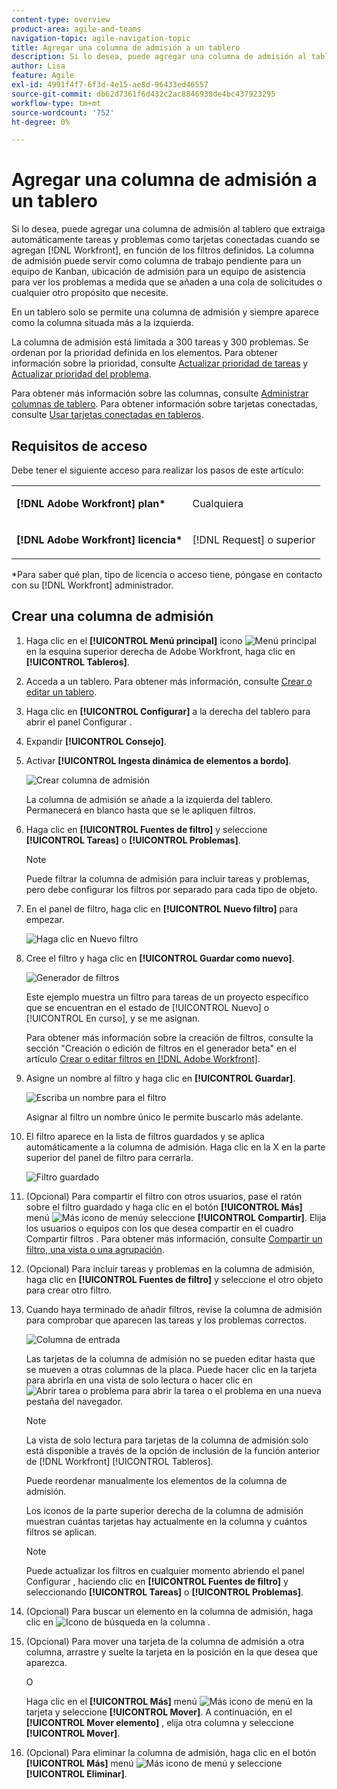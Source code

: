 ```yaml
---
content-type: overview
product-area: agile-and-teams
navigation-topic: agile-navigation-topic
title: Agregar una columna de admisión a un tablero
description: Si lo desea, puede agregar una columna de admisión al tablero que extraiga automáticamente tareas y problemas como tarjetas conectadas cuando se agregan en Workfront, en función de los filtros definidos.
author: Lisa
feature: Agile
exl-id: 4991f4f7-6f3d-4e15-ae8d-96433ed46557
source-git-commit: db62d7361f6d432c2ac8846938de4bc437923295
workflow-type: tm+mt
source-wordcount: '752'
ht-degree: 0%

---
```


# Agregar una columna de admisión a un tablero

Si lo desea, puede agregar una columna de admisión al tablero que extraiga automáticamente tareas y problemas como tarjetas conectadas cuando se agregan [!DNL Workfront], en función de los filtros definidos. La columna de admisión puede servir como columna de trabajo pendiente para un equipo de Kanban, ubicación de admisión para un equipo de asistencia para ver los problemas a medida que se añaden a una cola de solicitudes o cualquier otro propósito que necesite.

En un tablero solo se permite una columna de admisión y siempre aparece como la columna situada más a la izquierda.

La columna de admisión está limitada a 300 tareas y 300 problemas. Se ordenan por la prioridad definida en los elementos. Para obtener información sobre la prioridad, consulte [Actualizar prioridad de tareas](/help/quicksilver/manage-work/tasks/task-information/task-priority.md) y [Actualizar prioridad del problema](/help/quicksilver/manage-work/issues/issue-information/update-issue-priority.md).

Para obtener más información sobre las columnas, consulte [Administrar columnas de tablero](/help/quicksilver/agile/get-started-with-boards/manage-board-columns.md). Para obtener información sobre tarjetas conectadas, consulte [Usar tarjetas conectadas en tableros](/help/quicksilver/agile/get-started-with-boards/connected-cards.md).

## Requisitos de acceso

Debe tener el siguiente acceso para realizar los pasos de este artículo:

<table style="table-layout:auto"> 
 <col> 
 </col> 
 <col> 
 </col> 
 <tbody> 
  <tr> 
   <td role="rowheader"><strong>[!DNL Adobe Workfront] plan*</strong></td> 
   <td> <p>Cualquiera</p> </td> 
  </tr> 
  <tr> 
   <td role="rowheader"><strong>[!DNL Adobe Workfront] licencia*</strong></td> 
   <td> <p>[!DNL Request] o superior</p> </td> 
  </tr> 
 </tbody> 
</table>

&#42;Para saber qué plan, tipo de licencia o acceso tiene, póngase en contacto con su [!DNL Workfront] administrador.

## Crear una columna de admisión

1. Haga clic en el **[!UICONTROL Menú principal]** icono ![Menú principal](assets/main-menu-icon.png) en la esquina superior derecha de Adobe Workfront, haga clic en **[!UICONTROL Tableros]**.
1. Acceda a un tablero. Para obtener más información, consulte [Crear o editar un tablero](../../agile/get-started-with-boards/create-edit-board.md).
1. Haga clic en **[!UICONTROL Configurar]** a la derecha del tablero para abrir el panel Configurar .
1. Expandir **[!UICONTROL Consejo]**.
1. Activar **[!UICONTROL Ingesta dinámica de elementos a bordo]**.

   ![Crear columna de admisión](assets/create-intake-column2.png)

   La columna de admisión se añade a la izquierda del tablero. Permanecerá en blanco hasta que se le apliquen filtros.

1. Haga clic en **[!UICONTROL Fuentes de filtro]** y seleccione **[!UICONTROL Tareas]** o **[!UICONTROL Problemas]**.

   >[!NOTE]
   >
   >Puede filtrar la columna de admisión para incluir tareas y problemas, pero debe configurar los filtros por separado para cada tipo de objeto.

1. En el panel de filtro, haga clic en **[!UICONTROL Nuevo filtro]** para empezar.

   ![Haga clic en Nuevo filtro](assets/intake-filter-dialog5.png)

1. Cree el filtro y haga clic en **[!UICONTROL Guardar como nuevo]**.

   ![Generador de filtros](assets/intake-filter-dialog6.png)

   Este ejemplo muestra un filtro para tareas de un proyecto específico que se encuentran en el estado de [!UICONTROL Nuevo] o [!UICONTROL En curso], y se me asignan.

   Para obtener más información sobre la creación de filtros, consulte la sección &quot;Creación o edición de filtros en el generador beta&quot; en el artículo [Crear o editar filtros en [!DNL Adobe Workfront]](/help/quicksilver/reports-and-dashboards/reports/reporting-elements/create-filters.md).

1. Asigne un nombre al filtro y haga clic en **[!UICONTROL Guardar]**.

   ![Escriba un nombre para el filtro](assets/intake-filter-dialog7.png)

   Asignar al filtro un nombre único le permite buscarlo más adelante.

1. El filtro aparece en la lista de filtros guardados y se aplica automáticamente a la columna de admisión. Haga clic en la X en la parte superior del panel de filtro para cerrarla.

   ![Filtro guardado](assets/intake-filter-dialog8.png)

1. (Opcional) Para compartir el filtro con otros usuarios, pase el ratón sobre el filtro guardado y haga clic en el botón **[!UICONTROL Más]** menú ![Más icono de menú](assets/more-icon-spectrum.png)y seleccione **[!UICONTROL Compartir]**. Elija los usuarios o equipos con los que desea compartir en el cuadro Compartir filtros . Para obtener más información, consulte [Compartir un filtro, una vista o una agrupación](/help/quicksilver/reports-and-dashboards/reports/reporting-elements/share-filter-view-grouping.md).
1. (Opcional) Para incluir tareas y problemas en la columna de admisión, haga clic en **[!UICONTROL Fuentes de filtro]** y seleccione el otro objeto para crear otro filtro.
1. Cuando haya terminado de añadir filtros, revise la columna de admisión para comprobar que aparecen las tareas y los problemas correctos.

   ![Columna de entrada](assets/intake-column-added3.png)

   Las tarjetas de la columna de admisión no se pueden editar hasta que se mueven a otras columnas de la placa. Puede hacer clic en la tarjeta para abrirla en una vista de solo lectura o hacer clic en ![Abrir tarea o problema](assets/boards-launch-icon.png) para abrir la tarea o el problema en una nueva pestaña del navegador.

   >[!NOTE]
   >
   >La vista de solo lectura para tarjetas de la columna de admisión solo está disponible a través de la opción de inclusión de la función anterior de [!DNL Workfront] [!UICONTROL Tableros].

   Puede reordenar manualmente los elementos de la columna de admisión.

   Los iconos de la parte superior derecha de la columna de admisión muestran cuántas tarjetas hay actualmente en la columna y cuántos filtros se aplican.

   >[!NOTE]
   >
   >Puede actualizar los filtros en cualquier momento abriendo el panel Configurar , haciendo clic en **[!UICONTROL Fuentes de filtro]** y seleccionando **[!UICONTROL Tareas]** o **[!UICONTROL Problemas]**.

1. (Opcional) Para buscar un elemento en la columna de admisión, haga clic en ![Icono de búsqueda](assets/search-icon.png) en la columna .
1. (Opcional) Para mover una tarjeta de la columna de admisión a otra columna, arrastre y suelte la tarjeta en la posición en la que desea que aparezca.

   O

   Haga clic en el **[!UICONTROL Más]** menú ![Más icono de menú](assets/more-icon-spectrum.png) en la tarjeta y seleccione **[!UICONTROL Mover]**. A continuación, en el **[!UICONTROL Mover elemento]** , elija otra columna y seleccione **[!UICONTROL Mover]**.

1. (Opcional) Para eliminar la columna de admisión, haga clic en el botón **[!UICONTROL Más]** menú ![Más icono de menú](assets/more-icon-spectrum.png) y seleccione **[!UICONTROL Eliminar]**.
